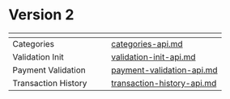 # Version 2

<table data-view="cards"><thead><tr><th></th><th></th><th></th><th data-hidden data-card-target data-type="content-ref"></th></tr></thead><tbody><tr><td>Categories</td><td></td><td></td><td><a href="../version-1/categories-api.md">categories-api.md</a></td></tr><tr><td>Validation Init</td><td></td><td></td><td><a href="../version-1/validation-init-api.md">validation-init-api.md</a></td></tr><tr><td>Payment Validation</td><td></td><td></td><td><a href="../version-1/payment-validation-api.md">payment-validation-api.md</a></td></tr><tr><td>Transaction History</td><td></td><td></td><td><a href="../version-1/transaction-history-api.md">transaction-history-api.md</a></td></tr></tbody></table>
